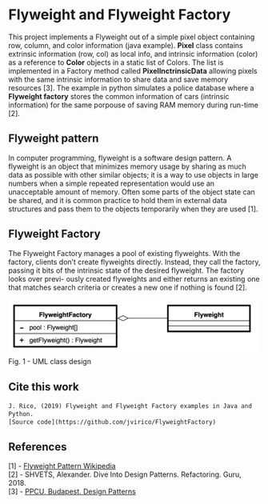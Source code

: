 # Flyweight and Flyweight Factory
This project implements a Flyweight out of a simple pixel object containing row, column, and color information (java example). **Pixel** class contains extrinsic information (row, col) as local info, and intrinsic information (color) as a reference to **Color** objects in a static list of Colors. The list is implemented in a Factory method called **PixelInctrinsicData** allowing pixels with the same intrinsic information to share data and save memory resources [3]. The example in python simulates a police database where a **Flyweight factory** stores the common information of cars (intrinsic information) for the same porpouse of saving RAM memory during run-time [2].

## Flyweight pattern
In computer programming, flyweight is a software design pattern. A flyweight is an object that minimizes memory usage by sharing as much data as possible with other similar objects; it is a way to use objects in large numbers when a simple repeated representation would use an unacceptable amount of memory. Often some parts of the object state can be shared, and it is common practice to hold them in external data structures and pass them to the objects temporarily when they are used [1].


## Flyweight Factory
The Flyweight Factory manages a pool of existing flyweights. With the factory, clients don’t create flyweights directly. Instead, they call the factory, passing it bits of the intrinsic state of the desired flyweight. The factory looks over previ- ously created flyweights and either returns an existing one that matches search criteria or creates a new one if nothing is found [2].

<img src="./img/flyweight_factory_uml.png" width="500">\
Fig. 1 - UML class design


## Cite this work
    J. Rico, (2019) Flyweight and Flyweight Factory examples in Java and Python.
    [Source code](https://github.com/jvirico/FlyweightFactory)


## References
[1] - [Flyweight Pattern Wikipedia](https://en.wikipedia.org/wiki/Flyweight_pattern)\
[2] - SHVETS, Alexander. Dive Into Design Patterns. Refactoring. Guru, 2018.
\
[3] - [PPCU, Budapest. Design Patterns](http://ipcv.eu/blog/course/programming-methodology/)